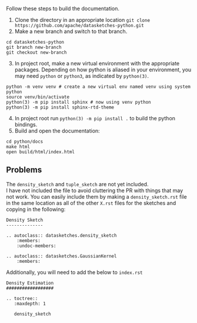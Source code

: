Follow these steps to build the documentation.
1. Clone the directory in an appropriate location `git clone https://github.com/apache/datasketches-python.git`
2. Make a new branch and switch to that branch.
```
cd datasketches-python
git branch new-branch
git checkout new-branch
``` 
3. In project root, make a new virtual environment with the appropriate packages.  Depending on how python is aliased in your environment, you may 
need `python` or `python3`, as indicated by `python(3)`.
```
python -m venv venv # create a new virtual env named venv using system python
source venv/bin/activate
python(3) -m pip install sphinx # now using venv python
python(3) -m pip install sphinx-rtd-theme
```
4. In project root run `python(3) -m pip install .` to build the python bindings.
5. Build and open the documentation:
```
cd python/docs
make html
open build/html/index.html
```

## Problems
The `density_sketch` and `tuple_sketch` are not yet included.  
I have not included the file to avoid cluttering the PR with things that may not work.
You can easily include them by making a `density_sketch.rst` file in the same location as 
all of the other `X.rst` files for the sketches and copying in the following:

```
Density Sketch
--------------

.. autoclass:: datasketches.density_sketch
    :members:
    :undoc-members:

.. autoclass:: datasketches.GaussianKernel
    :members:
```
Additionally, you will need to add the below to `index.rst`
```
Density Estimation
##################

.. toctree::
   :maxdepth: 1 

   density_sketch
```

